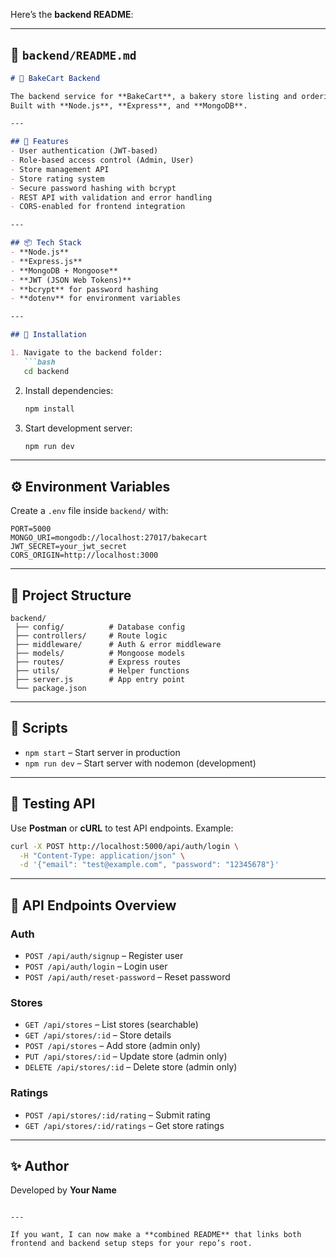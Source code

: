 Here’s the **backend README**:

---

## 📄 `backend/README.md`

````markdown
# 🍞 BakeCart Backend

The backend service for **BakeCart**, a bakery store listing and ordering platform.  
Built with **Node.js**, **Express**, and **MongoDB**.

---

## 🚀 Features
- User authentication (JWT-based)
- Role-based access control (Admin, User)
- Store management API
- Store rating system
- Secure password hashing with bcrypt
- REST API with validation and error handling
- CORS-enabled for frontend integration

---

## 📦 Tech Stack
- **Node.js**
- **Express.js**
- **MongoDB + Mongoose**
- **JWT (JSON Web Tokens)**
- **bcrypt** for password hashing
- **dotenv** for environment variables

---

## 🔧 Installation

1. Navigate to the backend folder:
   ```bash
   cd backend
````

2. Install dependencies:

   ```bash
   npm install
   ```

3. Start development server:

   ```bash
   npm run dev
   ```

---

## ⚙️ Environment Variables

Create a `.env` file inside `backend/` with:

```env
PORT=5000
MONGO_URI=mongodb://localhost:27017/bakecart
JWT_SECRET=your_jwt_secret
CORS_ORIGIN=http://localhost:3000
```

---

## 📂 Project Structure

```
backend/
 ├── config/          # Database config
 ├── controllers/     # Route logic
 ├── middleware/      # Auth & error middleware
 ├── models/          # Mongoose models
 ├── routes/          # Express routes
 ├── utils/           # Helper functions
 ├── server.js        # App entry point
 └── package.json
```

---

## 📜 Scripts

* `npm start` – Start server in production
* `npm run dev` – Start server with nodemon (development)

---

## 🧪 Testing API

Use **Postman** or **cURL** to test API endpoints. Example:

```bash
curl -X POST http://localhost:5000/api/auth/login \
  -H "Content-Type: application/json" \
  -d '{"email": "test@example.com", "password": "12345678"}'
```

---

## 📸 API Endpoints Overview

### Auth

* `POST /api/auth/signup` – Register user
* `POST /api/auth/login` – Login user
* `POST /api/auth/reset-password` – Reset password

### Stores

* `GET /api/stores` – List stores (searchable)
* `GET /api/stores/:id` – Store details
* `POST /api/stores` – Add store (admin only)
* `PUT /api/stores/:id` – Update store (admin only)
* `DELETE /api/stores/:id` – Delete store (admin only)

### Ratings

* `POST /api/stores/:id/rating` – Submit rating
* `GET /api/stores/:id/ratings` – Get store ratings

---

## ✨ Author

Developed by **Your Name**

```

---

If you want, I can now make a **combined README** that links both frontend and backend setup steps for your repo’s root.
```
